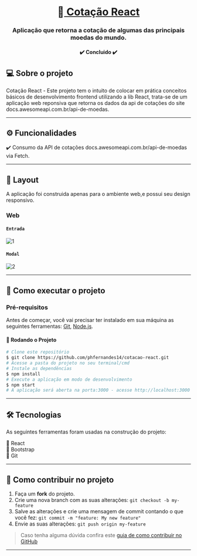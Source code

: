 <h1 align="center">
    📌<a href="#"> Cotação React</a>
</h1>

<h3 align="center">
  Aplicação que retorna a cotação de algumas das principais moedas do mundo.
</h3>
 
<h4 align="center">
  ✔️ Concluido ✔️
</h4>

## 💻 Sobre o projeto
<p>
Cotação React - Este projeto tem o intuito de colocar em prática conceitos básicos de desenvolvimento frontend utilizando a lib React, trata-se de um aplicação web reponsiva que retorna os dados da api de cotações do site docs.awesomeapi.com.br/api-de-moedas.
</p>

---

## ⚙️ Funcionalidades
<p>
  ✔️ Consumo da API de cotações docs.awesomeapi.com.br/api-de-moedas via Fetch.<br>
</p>

---

## 🎨 Layout

<p>A aplicação foi construida apenas para o ambiente web,e possui seu design responsivo.</p>

### Web

#### `Entrada`
![1](https://user-images.githubusercontent.com/50344535/97613243-3878f600-19f7-11eb-8076-0632251f752f.png)
#### `Modal`
![2](https://user-images.githubusercontent.com/50344535/97613458-7aa23780-19f7-11eb-8805-02a4819bd84f.png)

---

## 🚀 Como executar o projeto

### Pré-requisitos

Antes de começar, você vai precisar ter instalado em sua máquina as seguintes ferramentas:
[Git](https://git-scm.com), [Node.js](https://nodejs.org/en/). 

#### 🎲 Rodando o Projeto

```bash
# Clone este repositório
$ git clone https://github.com/phfernandes14/cotacao-react.git
# Acesse a pasta do projeto no seu terminal/cmd
# Instale as dependências
$ npm install
# Execute a aplicação em modo de desenvolvimento
$ npm start
# A aplicação será aberta na porta:3000 - acesse http://localhost:3000
```
---

## 🛠 Tecnologias

As seguintes ferramentas foram usadas na construção do projeto:

🔹 React<br>
🔹 Bootstrap<br>
🔸 Git

---
## 💪 Como contribuir no projeto

1. Faça um **fork** do projeto.
2. Crie uma nova branch com as suas alterações: `git checkout -b my-feature`
3. Salve as alterações e crie uma mensagem de commit contando o que você fez: `git commit -m "feature: My new feature"`
4. Envie as suas alterações: `git push origin my-feature`
> Caso tenha alguma dúvida confira este [guia de como contribuir no GitHub](./CONTRIBUTING.md)
---
